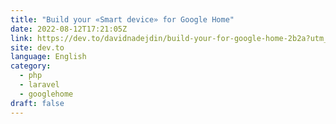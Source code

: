 ```yaml
---
title: "Build your «Smart device» for Google Home"
date: 2022-08-12T17:21:05Z
link: https://dev.to/davidnadejdin/build-your-for-google-home-2b2a?utm_medium=RSS&utm_source=news.12bit.vn
site: dev.to
language: English
category:
  - php
  - laravel
  - googlehome
draft: false
---
```

